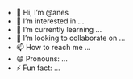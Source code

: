 - 👋 Hi, I’m @anes
- 👀 I’m interested in ...
- 🌱 I’m currently learning ...
- 💞️ I’m looking to collaborate on ...
- 📫 How to reach me ...
- 😄 Pronouns: ...
- ⚡ Fun fact: ...

<!---
aneslaaredj/aneslaaredj is a ✨ special ✨ repository because its `README.md` (this file) appears on your GitHub profile.
You can click the Preview link to take a look at your changes.
--->
